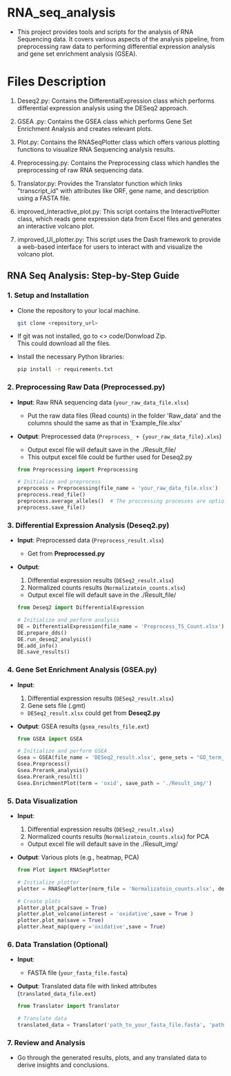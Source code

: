 # RNA_seq_analysis
- This project provides tools and scripts for the analysis of RNA Sequencing data. It covers various aspects of the analysis pipeline, from preprocessing raw data to performing differential expression analysis and gene set enrichment analysis (GSEA).

# Files Description
1. Deseq2.py: Contains the DifferentialExpression class which performs differential expression analysis using the DESeq2 approach.

2. GSEA .py: Contains the GSEA class which performs Gene Set Enrichment Analysis and creates relevant plots.

3. Plot.py: Contains the RNASeqPlotter class which offers various plotting functions to visualize RNA Sequencing analysis results.

4. Preprocessing.py: Contains the Preprocessing class which handles the preprocessing of raw RNA sequencing data.

5. Translator.py: Provides the Translator function which links "transcript_id" with attributes like ORF, gene name, and description using a FASTA file.

6. improved_Interactive_plot.py: This script contains the InteractivePlotter class, which reads gene expression data from Excel files and generates an interactive volcano plot.

7. improved_UI_plotter.py: This script uses the Dash framework to provide a web-based interface for users to interact with and visualize the volcano plot.

## RNA Seq Analysis: Step-by-Step Guide

### 1. Setup and Installation
- Clone the repository to your local machine.
    ```sh
    git clone <repository_url>
    ```
- If git was not installed, go to <> code/Donwload Zip.<br> 
    This could download all the files.

- Install the necessary Python libraries:
    ```sh
    pip install -r requirements.txt
    ```

### 2. Preprocessing Raw Data (Preprocessed.py)
- **Input**: Raw RNA sequencing data (`your_raw_data_file.xlsx`)<br>
    - Put the raw data files (Read counts) in the folder 'Raw_data' and the columns should the same as that in 'Example_file.xlsx'<br>

- **Output**: Preprocessed data (`Preprocess_ + {your_raw_data_file}.xlxs`)
    - Output excel file will default save in the ./Result_file/ 
    - This output excel file could be further used for Deseq2.py

    ```python
    from Preprocessing import Preprocessing
    
    # Initialize and preprocess
    preprocess = Preprocessing(file_name = 'your_raw_data_file.xlsx')
    preprocess.read_file()
    preprocess.average_alleles()  # The proccessing processes are optional
    preprocess.save_file()
    ```

### 3. Differential Expression Analysis (Deseq2.py)
- **Input**: Preprocessed data (`Preprocess_result.xlsx`) 
    - Get from **Preprocessed.py**
- **Output**: 
    1. Differential expression results (`DESeq2_result.xlsx`)
    2. Normalized counts results (`Normalizatoin_counts.xlsx`)
    - Output excel file will default save in the ./Result_file/ <br>

    ```python
    from Deseq2 import DifferentialExpression
    
    # Initialize and perform analysis
    DE = DifferentialExpression(file_name = 'Preprocess_TS_Count.xlsx')
    DE.prepare_dds()
    DE.run_deseq2_analysis()
    DE.add_info()
    DE.save_results()

    ```

### 4. Gene Set Enrichment Analysis (GSEA.py)
- **Input**: 
    1. Differential expression results (`DESeq2_result.xlsx`)
    2. Gene sets file (.gmt)
    - `DESeq2_result.xlsx` could get from **Deseq2.py**

- **Output**: GSEA results (`gsea_results_file.ext`)

    ```python
    from GSEA import GSEA
    
    # Initialize and perform GSEA
    Gsea = GSEA(file_name = 'DESeq2_result.xlsx', gene_sets = "GO_term_GSEA.gmt")
    Gsea.Preprocess()
    Gsea.Prerank_analysis()
    Gsea.Prerank_result()
    Gsea.EnrichmentPlot(term = 'oxid', save_path = './Result_img/')


### 5. Data Visualization
- **Input**:     
    1. Differential expression results (`DESeq2_result.xlsx`)
    2. Normalized counts results (`Normalizatoin_counts.xlsx`) for PCA
    - Output excel file will default save in the ./Result_img/ <br>
- **Output**: Various plots (e.g., heatmap, PCA)

    ```python
    from Plot import RNASeqPlotter
    
    # Initialize plotter
    plotter = RNASeqPlotter(norm_file = 'Normalizatoin_counts.xlsx', deseq2_file = 'DESeq2_result.xlsx')
    
    # Create plots
    plotter.plot_pca(save = True)
    plotter.plot_volcano(interest = 'oxidative',save = True )
    plotter.plot_ma(save = True)
    plotter.heat_map(query ='oxidative',save = True)

### 6. Data Translation (Optional)
- **Input**: 
  - FASTA file (`your_fasta_file.fasta`)
- **Output**: Translated data file with linked attributes (`translated_data_file.ext`)

    ```python
    from Translator import Translator
    
    # Translate data
    translated_data = Translator('path_to_your_fasta_file.fasta', 'path_to_your_data_file.ext')
    ```

### 7. Review and Analysis
- Go through the generated results, plots, and any translated data to derive insights and conclusions.
